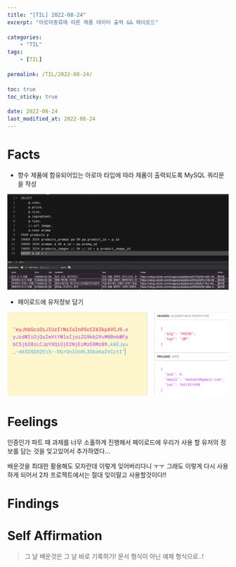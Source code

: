 ```yaml
---
title: "[TIL] 2022-08-24"
excerpt: "아로마종류에 따른 제품 데이터 출력 && 페이로드"

categories:
    - "TIL"
tags:
    - [TIL]

permalink: /TIL/2022-08-24/

toc: true
toc_sticky: true

date: 2022-08-24
last_modified_at: 2022-08-24
---
```

# Facts

- 향수 제품에 함유되어있는 아로마 타입에 따라 제품이 출력되도록 MySQL 쿼리문을 작성

![](../../assets/images/posts_img/TIL/2022-08-24-TIL1.png)

- 페이로드에 유저정보 담기
  
![](../../assets/images/posts_img/TIL/2022-08-24-TIL2.png)

# Feelings

인증인가 파트 때 과제를 너무 소홀하게 진행해서 페이로드에 우리가 사용 할 유저의 정보를 담는 것을 잊고있어서 추가하였다...

배운것을 최대한 활용해도 모자란데 이렇게 잊어버리다니 ㅜㅜ 그래도 이렇게 다시 사용하게 되어서 2차 프로젝트에서는 절대 잊이말고 사용할것이다!!

# Findings



# Self Affirmation
> 그 날 배운것은 그 날 바로 기록하기! 문서 형식이 아닌 예제 형식으로..!